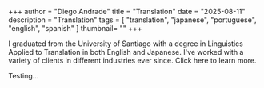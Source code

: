 +++
author = "Diego Andrade"
title = "Translation"
date = "2025-08-11"
description = "Translation"
tags = [
    "translation",
    "japanese",
    "portuguese",
    "english",
    "spanish"
]
thumbnail= ""
+++

I graduated from the University of Santiago with a degree in Linguistics Applied to Translation in both English and Japanese. I've worked with a variety of clients in different industries ever since. Click here to learn more.

<!--more-->

Testing...